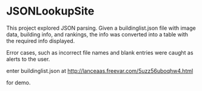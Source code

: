 # JSONLookupSite
This project explored JSON parsing. Given a buildinglist.json file with image data, building info, and rankings, 
the info was converted into a table with the required info displayed.

Error cases, such as incorrect file names and blank entries were caught as alerts to the user.

enter buildinglist.json at 
http://lanceaas.freevar.com/5uzz56uboqhw4.html

for demo.
